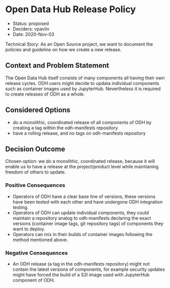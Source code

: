 # Open Data Hub Release Policy 

* Status: proposed
* Deciders: vpavlin 
* Date: 2020-Nov-03 

Technical Story: As an Open Source project, we want to document the policies and guideline on how we create a new
release.

## Context and Problem Statement

The Open Data Hub itself consists of many components all having their own release cycles. ODH users might decide to
updata individual components such as container images used by JupyterHub. Nevertheless it is required to create
releases of ODH as a whole.

## Considered Options

* do a monolithic, coordinated release of all components of ODH by creating a tag within the odh-manifests repository
* have a rolling release, and no tags on odh-manifests repository 

## Decision Outcome

Chosen option: we do a monolithic, coordinated release, because it will enable us to have a release at the
project/product level while maintianing freedom of others to update.

### Positive Consequences <!-- optional -->

* Operators of ODH have a clear base line of versions, these versions have been tested with each other and have
  undergone ODH integration testing.
* Operators of ODH can update individual components, they could maintain a repository analog to odh-manifests declaring
  the exact versions (container image tags, git repository tags) of components they want to deploy.
* Operators can mix in their builds of container images following the method mentioned above.

### Negative Consequences <!-- optional -->

* An ODH release (a tag in the odh-manifests repository) might not contain the latest versions of components, for example
  security updates might have forced the build of a S2I image used with JupyterHub component of ODH.

<!-- markdownlint-disable-file MD013 -->
